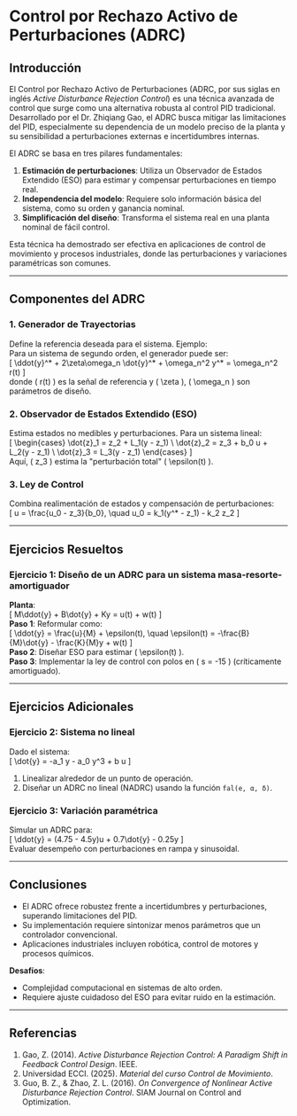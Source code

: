 # Control por Rechazo Activo de Perturbaciones (ADRC)

## Introducción

El Control por Rechazo Activo de Perturbaciones (ADRC, por sus siglas en inglés *Active Disturbance Rejection Control*) es una técnica avanzada de control que surge como una alternativa robusta al control PID tradicional. Desarrollado por el Dr. Zhiqiang Gao, el ADRC busca mitigar las limitaciones del PID, especialmente su dependencia de un modelo preciso de la planta y su sensibilidad a perturbaciones externas e incertidumbres internas. 

El ADRC se basa en tres pilares fundamentales:
1. **Estimación de perturbaciones**: Utiliza un Observador de Estados Extendido (ESO) para estimar y compensar perturbaciones en tiempo real.
2. **Independencia del modelo**: Requiere solo información básica del sistema, como su orden y ganancia nominal.
3. **Simplificación del diseño**: Transforma el sistema real en una planta nominal de fácil control.

Esta técnica ha demostrado ser efectiva en aplicaciones de control de movimiento y procesos industriales, donde las perturbaciones y variaciones paramétricas son comunes.

---

## Componentes del ADRC

### 1. Generador de Trayectorias
Define la referencia deseada para el sistema. Ejemplo:  
Para un sistema de segundo orden, el generador puede ser:  
\[ \ddot{y}^* + 2\zeta\omega_n \dot{y}^* + \omega_n^2 y^* = \omega_n^2 r(t) \]  
donde \( r(t) \) es la señal de referencia y \( \zeta \), \( \omega_n \) son parámetros de diseño.

### 2. Observador de Estados Extendido (ESO)
Estima estados no medibles y perturbaciones. Para un sistema lineal:  
\[
\begin{cases} 
\dot{z}_1 = z_2 + L_1(y - z_1) \\ 
\dot{z}_2 = z_3 + b_0 u + L_2(y - z_1) \\ 
\dot{z}_3 = L_3(y - z_1) 
\end{cases}
\]  
Aquí, \( z_3 \) estima la "perturbación total" \( \epsilon(t) \).

### 3. Ley de Control
Combina realimentación de estados y compensación de perturbaciones:  
\[ u = \frac{u_0 - z_3}{b_0}, \quad u_0 = k_1(y^* - z_1) - k_2 z_2 \]

---

## Ejercicios Resueltos

### Ejercicio 1: Diseño de un ADRC para un sistema masa-resorte-amortiguador
**Planta**:  
\[ M\ddot{y} + B\dot{y} + Ky = u(t) + w(t) \]  
**Paso 1**: Reformular como:  
\[ \ddot{y} = \frac{u}{M} + \epsilon(t), \quad \epsilon(t) = -\frac{B}{M}\dot{y} - \frac{K}{M}y + w(t) \]  
**Paso 2**: Diseñar ESO para estimar \( \epsilon(t) \).  
**Paso 3**: Implementar la ley de control con polos en \( s = -15 \) (críticamente amortiguado).

---

## Ejercicios Adicionales

### Ejercicio 2: Sistema no lineal
Dado el sistema:  
\[ \dot{y} = -a_1 y - a_0 y^3 + b u \]  
1. Linealizar alrededor de un punto de operación.  
2. Diseñar un ADRC no lineal (NADRC) usando la función `fal(e, α, δ)`.  

### Ejercicio 3: Variación paramétrica
Simular un ADRC para:  
\[ \ddot{y} = (4.75 - 4.5y)u + 0.7\dot{y} - 0.25y \]  
Evaluar desempeño con perturbaciones en rampa y sinusoidal.

---

## Conclusiones

- El ADRC ofrece robustez frente a incertidumbres y perturbaciones, superando limitaciones del PID.  
- Su implementación requiere sintonizar menos parámetros que un controlador convencional.  
- Aplicaciones industriales incluyen robótica, control de motores y procesos químicos.  

**Desafíos**:  
- Complejidad computacional en sistemas de alto orden.  
- Requiere ajuste cuidadoso del ESO para evitar ruido en la estimación.  

---

## Referencias

1. Gao, Z. (2014). *Active Disturbance Rejection Control: A Paradigm Shift in Feedback Control Design*. IEEE.  
2. Universidad ECCI. (2025). *Material del curso Control de Movimiento*.  
3. Guo, B. Z., & Zhao, Z. L. (2016). *On Convergence of Nonlinear Active Disturbance Rejection Control*. SIAM Journal on Control and Optimization.  
